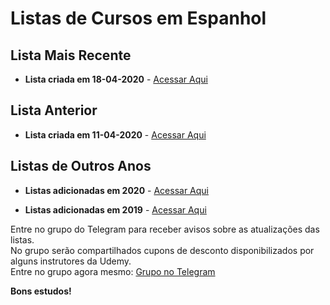 # Listas de Cursos em Espanhol

## Lista Mais Recente

  - **Lista criada em 18-04-2020** - [Acessar Aqui](https://github.com/ProgramacaoPratica/CursosUdemy/blob/master/Cursos%20em%20Espanhol/2020/Listas/16%20-%20Lista%20-%2018-04-2020.md)
  
## Lista Anterior

  - **Lista criada em 11-04-2020** - [Acessar Aqui](https://github.com/ProgramacaoPratica/CursosUdemy/blob/master/Cursos%20em%20Espanhol/2020/Listas/15%20-%20Lista%20-%2011-04-2020.md)
 
## Listas de Outros Anos

  - **Listas adicionadas em 2020** - [Acessar Aqui](https://github.com/ProgramacaoPratica/CursosUdemy/tree/master/Cursos%20em%20Espanhol/2020)  

  - **Listas adicionadas em 2019** - [Acessar Aqui](https://github.com/ProgramacaoPratica/CursosUdemy/tree/master/Cursos%20em%20Espanhol/2019)  
 
Entre no grupo do Telegram para receber avisos sobre as atualizações das listas.  
No grupo serão compartilhados cupons de desconto disponibilizados por alguns instrutores da Udemy.  
Entre no grupo agora mesmo: [Grupo no Telegram](http://bit.ly/2UvKbVX)

**Bons estudos!**
